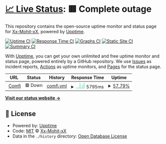 # [📈 Live Status](https://Xx-Mohit-xX.github.io/Uptimemoon): <!--live status--> **🟥 Complete outage**

This repository contains the open-source uptime monitor and status page for [Xx-Mohit-xX](https://moonbow-91.carrd.co/), powered by [Upptime](https://github.com/upptime/upptime).

[![Uptime CI](https://github.com/Xx-Mohit-xX/Uptimemoon/workflows/Uptime%20CI/badge.svg)](https://github.com/Xx-Mohit-xX/Uptimemoon/actions?query=workflow%3A%22Uptime+CI%22)
[![Response Time CI](https://github.com/Xx-Mohit-xX/Uptimemoon/workflows/Response%20Time%20CI/badge.svg)](https://github.com/Xx-Mohit-xX/Uptimemoon/actions?query=workflow%3A%22Response+Time+CI%22)
[![Graphs CI](https://github.com/Xx-Mohit-xX/Uptimemoon/workflows/Graphs%20CI/badge.svg)](https://github.com/Xx-Mohit-xX/Uptimemoon/actions?query=workflow%3A%22Graphs+CI%22)
[![Static Site CI](https://github.com/Xx-Mohit-xX/Uptimemoon/workflows/Static%20Site%20CI/badge.svg)](https://github.com/Xx-Mohit-xX/Uptimemoon/actions?query=workflow%3A%22Static+Site+CI%22)
[![Summary CI](https://github.com/Xx-Mohit-xX/Uptimemoon/workflows/Summary%20CI/badge.svg)](https://github.com/Xx-Mohit-xX/Uptimemoon/actions?query=workflow%3A%22Summary+CI%22)

With [Upptime](https://upptime.js.org), you can get your own unlimited and free uptime monitor and status page, powered entirely by a GitHub repository. We use [Issues](https://github.com/Xx-Mohit-xX/Uptimemoon/issues) as incident reports, [Actions](https://github.com/Xx-Mohit-xX/Uptimemoon/actions) as uptime monitors, and [Pages](https://Xx-Mohit-xX.github.io/Uptimemoon) for the status page.

<!--start: status pages-->
<!-- This summary is generated by Upptime (https://github.com/upptime/upptime) -->
<!-- Do not edit this manually, your changes will be overwritten -->
<!-- prettier-ignore -->
| URL | Status | History | Response Time | Uptime |
| --- | ------ | ------- | ------------- | ------ |
| <img alt="" src="https://favicons.githubusercontent.com/comfibot.tk" height="13"> [Comfi](https://comfibot.tk/) | 🟥 Down | [comfi.yml](https://github.com/Xx-Mohit-xX/Uptimemoon/commits/HEAD/history/comfi.yml) | <details><summary><img alt="Response time graph" src="./graphs/comfi/response-time-week.png" height="20"> 5795ms</summary><br><a href="https://Xx-Mohit-xX.github.io/Uptimemoon/history/comfi"><img alt="Response time 5568" src="https://img.shields.io/endpoint?url=https%3A%2F%2Fraw.githubusercontent.com%2FXx-Mohit-xX%2FUptimemoon%2FHEAD%2Fapi%2Fcomfi%2Fresponse-time.json"></a><br><a href="https://Xx-Mohit-xX.github.io/Uptimemoon/history/comfi"><img alt="24-hour response time 2797" src="https://img.shields.io/endpoint?url=https%3A%2F%2Fraw.githubusercontent.com%2FXx-Mohit-xX%2FUptimemoon%2FHEAD%2Fapi%2Fcomfi%2Fresponse-time-day.json"></a><br><a href="https://Xx-Mohit-xX.github.io/Uptimemoon/history/comfi"><img alt="7-day response time 5795" src="https://img.shields.io/endpoint?url=https%3A%2F%2Fraw.githubusercontent.com%2FXx-Mohit-xX%2FUptimemoon%2FHEAD%2Fapi%2Fcomfi%2Fresponse-time-week.json"></a><br><a href="https://Xx-Mohit-xX.github.io/Uptimemoon/history/comfi"><img alt="30-day response time 5581" src="https://img.shields.io/endpoint?url=https%3A%2F%2Fraw.githubusercontent.com%2FXx-Mohit-xX%2FUptimemoon%2FHEAD%2Fapi%2Fcomfi%2Fresponse-time-month.json"></a><br><a href="https://Xx-Mohit-xX.github.io/Uptimemoon/history/comfi"><img alt="1-year response time 5568" src="https://img.shields.io/endpoint?url=https%3A%2F%2Fraw.githubusercontent.com%2FXx-Mohit-xX%2FUptimemoon%2FHEAD%2Fapi%2Fcomfi%2Fresponse-time-year.json"></a></details> | <details><summary><a href="https://Xx-Mohit-xX.github.io/Uptimemoon/history/comfi">57.79%</a></summary><a href="https://Xx-Mohit-xX.github.io/Uptimemoon/history/comfi"><img alt="All-time uptime 68.48%" src="https://img.shields.io/endpoint?url=https%3A%2F%2Fraw.githubusercontent.com%2FXx-Mohit-xX%2FUptimemoon%2FHEAD%2Fapi%2Fcomfi%2Fuptime.json"></a><br><a href="https://Xx-Mohit-xX.github.io/Uptimemoon/history/comfi"><img alt="24-hour uptime 49.96%" src="https://img.shields.io/endpoint?url=https%3A%2F%2Fraw.githubusercontent.com%2FXx-Mohit-xX%2FUptimemoon%2FHEAD%2Fapi%2Fcomfi%2Fuptime-day.json"></a><br><a href="https://Xx-Mohit-xX.github.io/Uptimemoon/history/comfi"><img alt="7-day uptime 57.79%" src="https://img.shields.io/endpoint?url=https%3A%2F%2Fraw.githubusercontent.com%2FXx-Mohit-xX%2FUptimemoon%2FHEAD%2Fapi%2Fcomfi%2Fuptime-week.json"></a><br><a href="https://Xx-Mohit-xX.github.io/Uptimemoon/history/comfi"><img alt="30-day uptime 53.17%" src="https://img.shields.io/endpoint?url=https%3A%2F%2Fraw.githubusercontent.com%2FXx-Mohit-xX%2FUptimemoon%2FHEAD%2Fapi%2Fcomfi%2Fuptime-month.json"></a><br><a href="https://Xx-Mohit-xX.github.io/Uptimemoon/history/comfi"><img alt="1-year uptime 68.48%" src="https://img.shields.io/endpoint?url=https%3A%2F%2Fraw.githubusercontent.com%2FXx-Mohit-xX%2FUptimemoon%2FHEAD%2Fapi%2Fcomfi%2Fuptime-year.json"></a></details>

<!--end: status pages-->

[**Visit our status website →**](https://Xx-Mohit-xX.github.io/Uptimemoon)

## 📄 License

- Powered by: [Upptime](https://github.com/upptime/upptime)
- Code: [MIT](./LICENSE) © [Xx-Mohit-xX](https://moonbow-91.carrd.co/)
- Data in the `./history` directory: [Open Database License](https://opendatacommons.org/licenses/odbl/1-0/)
